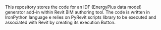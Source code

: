 
This repository stores the code for an IDF (EnergyPlus data model) generator add-in within Revit BIM authoring tool.
The code is written in IronPython language e relies on PyRevit scripts library to be executed and associated with Revit by creating its execution Button.
